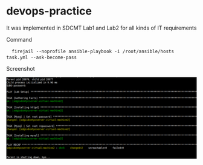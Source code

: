 # devops-practice
It was implemented in SDCMT Lab1 and Lab2 for all kinds of IT requirements

Command
```
  firejail --noprofile ansible-playbook -i /root/ansible/hosts task.yml --ask-become-pass
```

Screenshot

![sample screenshots](Screenshot.png)
